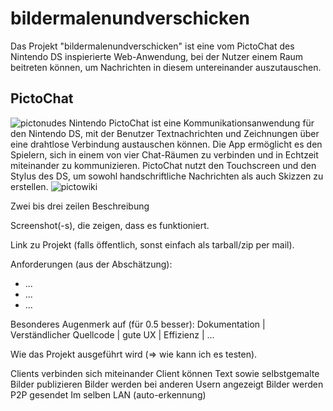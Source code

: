 # bildermalenundverschicken

Das Projekt "bildermalenundverschicken" ist eine vom PictoChat des Nintendo DS inspierierte Web-Anwendung, bei der Nutzer einem Raum beitreten können, um Nachrichten in diesem untereinander auszutauschen.

## PictoChat
![pictonudes](https://github.com/Lukas2104/bildermalenundverschicken/assets/39993215/7d2737a6-ab1c-4b57-87e3-b2717c4567d1)
Nintendo PictoChat ist eine Kommunikationsanwendung für den Nintendo DS, mit der Benutzer Textnachrichten und Zeichnungen über eine drahtlose Verbindung austauschen können. 
Die App ermöglicht es den Spielern, sich in einem von vier Chat-Räumen zu verbinden und in Echtzeit miteinander zu kommunizieren. 
PictoChat nutzt den Touchscreen und den Stylus des DS, um sowohl handschriftliche Nachrichten als auch Skizzen zu erstellen.
![pictowiki](https://github.com/Lukas2104/bildermalenundverschicken/assets/39993215/a06357a5-d522-417e-8d7f-3e33d352d13e)

Zwei bis drei zeilen Beschreibung

Screenshot(-s), die zeigen, dass es funktioniert.

Link zu Projekt (falls öffentlich, sonst einfach als tarball/zip per mail).

Anforderungen (aus der Abschätzung):
- ...
- ...
- ...

Besonderes Augenmerk auf (für 0.5 besser): Dokumentation | Verständlicher Quellcode | gute UX | Effizienz | ...

Wie das Projekt ausgeführt wird (⇒ wie kann ich es testen).



Clients verbinden sich miteinander
Client können Text sowie selbstgemalte Bilder publizieren
Bilder werden bei anderen Usern angezeigt
Bilder werden P2P gesendet
Im selben LAN (auto-erkennung)
